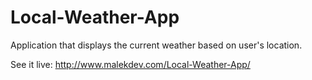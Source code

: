 # Local-Weather-App
Application that displays the current weather based on user's location. 

See it live: http://www.malekdev.com/Local-Weather-App/
